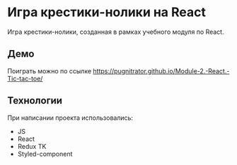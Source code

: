 # Игра крестики-нолики на React
Игра крестики-нолики, созданная в рамках учебного модуля по React.

## Демо
Поиграть можно по ссылке https://pugnitrator.github.io/Module-2.-React.-Tic-tac-toe/

## Технологии
При написании проекта использовались: 
- JS
- React
- Redux TK
- Styled-component